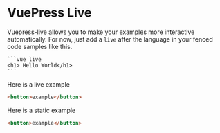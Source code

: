 # VuePress Live

Vuepress-live allows you to make your examples more interactive automatically. For now, just add a `live` after the language in your fenced code samples like this.

<pre><code>```vue live
&lt;h1&gt; Hello World&lt;/h1&gt;
```
</code></pre>

Here is a live example

```html live
<button>example</button>
```

Here is a static example

```html
<button>example</button>
```
